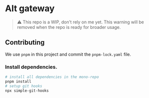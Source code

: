 # Alt gateway

> :warning: This repo is a WIP, don't rely on me yet. This warning will be removed when the repo is ready for broader usage.

## Contributing

We use `pnpm` in this project and commit the `pnpm-lock.yaml` file.

### Install dependencies.

```bash
# install all dependencies in the mono-repo
pnpm install
# setup git hooks
npx simple-git-hooks
```
